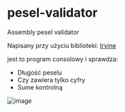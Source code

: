 # pesel-validator
Assembly pesel validator

Napisany przy użyciu biblioteki: [Irvine](https://github.com/surferkip/asmbook)

jest to program consolowy i 
sprawdza:
  * Długość peselu
  * Czy zawiera tylko cyfry
  * Sume kontrolną

![image](https://github.com/user-attachments/assets/6c956f17-5258-4020-8c2a-b6d7bf5a2bba)

